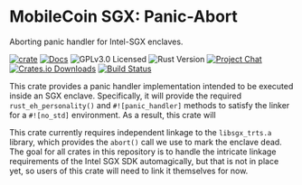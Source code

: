 # MobileCoin SGX: Panic-Abort

Aborting panic handler for Intel-SGX enclaves.

[![crate][crate-image]][crate-link]
[![Docs][docs-image]][docs-link]
![GPLv3.0 Licensed][license-image]
![Rust Version][rustc-image]
[![Project Chat][chat-image]][chat-link]
[![Crates.io Downloads][downloads-image]][crate-link]
[![Build Status][build-image]][build-link]

This crate provides a panic handler implementation intended to be executed
inside an SGX enclave. Specifically, it will provide the
required `rust_eh_personality()` and `#![panic_handler]` methods to satisfy the
linker for a `#![no_std]` environment. As a result, this crate will

This crate currently requires independent linkage to the `libsgx_trts.a`
library, which provides the `abort()` call we use to mark the enclave dead. The
goal for all crates in this repository is to handle the intricate linkage
requirements of the Intel SGX SDK automagically, but that is not in place yet,
so users of this crate will need to link it themselves for now.

[crate-image]: https://img.shields.io/crates/v/mc-sgx-panic-abort?style=for-the-badge
[crate-link]: https://crates.io/crates/mc-sgx-panic-abort
[docs-image]: https://img.shields.io/docsrs/mc-sgx-panic-abort/latest?style=for-the-badge
[docs-link]: https://docs.rs/mc-sgx-panic-abort/
[license-image]: https://img.shields.io/github/license/mobilecoinfoundation/sgx?style=for-the-badge
[rustc-image]: https://img.shields.io/badge/rustc-nightly-orange.svg?style=for-the-badge&logo=rust
[chat-image]: https://img.shields.io/discord/844353360348971068.svg?style=for-the-badge
[chat-link]: https://discord.gg/4kP8ftbVfA
[downloads-image]: https://img.shields.io/crates/d/mc-sgx-panic-abort.svg?style=for-the-badge
[build-image]: https://img.shields.io/github/workflow/status/mobilecoinfoundation/sgx/panic-abort?style=for-the-badge
[build-link]: https://github.com/mobilecoinfoundation/sgx/actions

